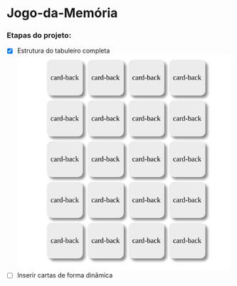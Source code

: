 # Jogo-da-Memória
### Etapas do projeto: 
- [x] Estrutura do tabuleiro completa 
  ![image](public/images/estrutura-tabuleiro.png)
- [ ] Inserir cartas de forma dinâmica
